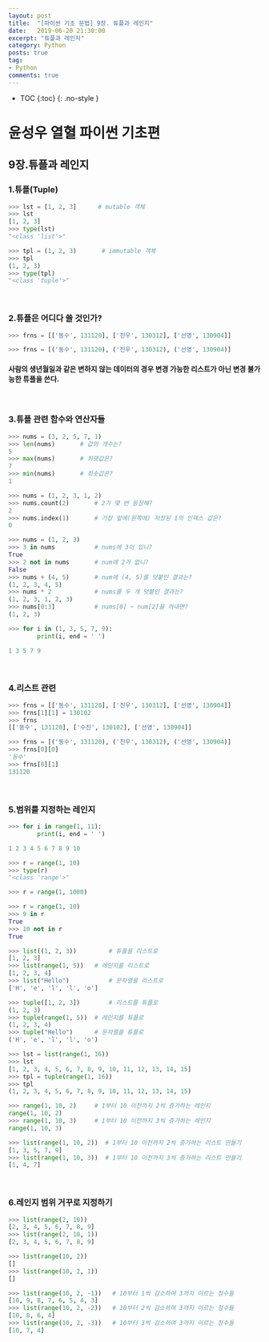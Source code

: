 ```yaml
---
layout: post
title:  "[파이썬 기초 문법] 9장. 튜플과 레인지"
date:   2019-06-20 21:30:00
excerpt: "튜플과 레인지"
category: Python
posts: true
tag:
- Python
comments: true
---
```


* TOC
{:toc}
{: .no-style }

# 윤성우 열혈 파이썬 기초편
## 9장.튜플과 레인지
### 1.튜플(Tuple)
~~~ python
>>> lst = [1, 2, 3]      # mutable 객체
>>> lst
[1, 2, 3]
>>> type(lst)
"<class 'list'>"
~~~

~~~ python
>>> tpl = (1, 2, 3)       # immutable 객체
>>> tpl
(1, 2, 3)
>>> type(tpl)
"<class 'tuple'>"
~~~
<br>

### 2.튜플은 어디다 쓸 것인가?
~~~ python
>>> frns = [['동수', 131120], ['진우', 130312], ['선영', 130904]]

>>> frns = [('동수', 131120), ('진우', 130312), ('선영', 130904)]
~~~
#### 사람의 생년월일과 같은 변하지 않는 데이터의 경우 변경 가능한 리스트가 아닌 변경 불가능한 튜플을 쓴다.
<br>

### 3.튜플 관련 함수와 연산자들
~~~ python
>>> nums = (3, 2, 5, 7, 1)
>>> len(nums) 		# 값의 개수는?
5
>>> max(nums) 		# 최댓값은?
7
>>> min(nums) 		# 최솟값은?
1
~~~

~~~ python
>>> nums = (1, 2, 3, 1, 2)
>>> nums.count(2) 		# 2가 몇 번 등장해?
2
>>> nums.index(1) 		# 가장 앞에(왼쪽에) 저장된 1의 인덱스 값은?
0
~~~

~~~ python
>>> nums = (1, 2, 3)
>>> 3 in nums 			# nums에 3이 있니?
True
>>> 2 not in nums 		# num에 2가 없니?
False
>>> nums + (4, 5) 		# num에 (4, 5)를 덧붙인 결과는?
(1, 2, 3, 4, 5)
>>> nums * 2 			# nums를 두 개 덧붙인 결과는?
(1, 2, 3, 1, 2, 3)
>>> nums[0:3] 			# nums[0] ~ num[2]을 꺼내면?
(1, 2, 3)
~~~

~~~ python
>>> for i in (1, 3, 5, 7, 9):
        print(i, end = ' ')

1 3 5 7 9
~~~
<br>

### 4.리스트 관련
~~~ python
>>> frns = [['동수', 131120], ['진우', 130312], ['선영', 130904]]
>>> frns[1][1] = 130102
>>> frns
[['동수', 131120], ['수진', 130102], ['선영', 130904]]
~~~

~~~ python
>>> frns = [('동수', 131120), ('진우', 130312), ('선영', 130904)]
>>> frns[0][0]
'동수'
>>> frns[0][1]
131120
~~~
<br>

### 5.범위를 지정하는 레인지
~~~ python
>>> for i in range(1, 11):
        print(i, end = ' ')

1 2 3 4 5 6 7 8 9 10
~~~

~~~ python
>>> r = range(1, 10)
>>> type(r)
"<class 'range'>"
~~~

~~~ python
>>> r = range(1, 1000)
~~~


~~~ python
>>> r = range(1, 10)
>>> 9 in r
True
>>> 10 not in r
True
~~~

~~~ python
>>> list((1, 2, 3)) 		# 튜플을 리스트로
[1, 2, 3]
>>> list(range(1, 5)) 	# 레인지를 리스트로
[1, 2, 3, 4]
>>> list("Hello") 			# 문자열을 리스트로
['H', 'e', 'l', 'l', 'o']
~~~


~~~ python
>>> tuple([1, 2, 3]) 		# 리스트를 튜플로
(1, 2, 3)
>>> tuple(range(1, 5)) 	# 레인지를 튜플로
(1, 2, 3, 4)
>>> tuple("Hello") 		# 문자열을 튜플로
('H', 'e', 'l', 'l', 'o')
~~~

~~~ python
>>> lst = list(range(1, 16))
>>> lst
[1, 2, 3, 4, 5, 6, 7, 8, 9, 10, 11, 12, 13, 14, 15]
>>> tpl = tuple(range(1, 16))
>>> tpl
(1, 2, 3, 4, 5, 6, 7, 8, 9, 10, 11, 12, 13, 14, 15)
~~~

~~~ python
>>> range(1, 10, 2) 	# 1부터 10 이전까지 2씩 증가하는 레인지
range(1, 10, 2)
>>> range(1, 10, 3) 	# 1부터 10 이전까지 3씩 증가하는 레인지
range(1, 10, 3)
~~~

~~~ python
>>> list(range(1, 10, 2))  # 1부터 10 이전까지 2씩 증가하는 리스트 만들기
[1, 3, 5, 7, 9]
>>> list(range(1, 10, 3))  # 1부터 10 이전까지 3씩 증가하는 리스트 만들기
[1, 4, 7]
~~~
<br>

### 6.레인지 범위 거꾸로 지정하기
~~~ python
>>> list(range(2, 10))
[2, 3, 4, 5, 6, 7, 8, 9]
>>> list(range(2, 10, 1))
[2, 3, 4, 5, 6, 7, 8, 9]
~~~

~~~ python
>>> list(range(10, 2))
[]
>>> list(range(10, 2, 1))
[]
~~~

~~~ python
>>> list(range(10, 2, -1))   # 10부터 1씩 감소하여 3까지 이르는 정수들
[10, 9, 8, 7, 6, 5, 4, 3]
>>> list(range(10, 2, -2))   # 10부터 2씩 감소하여 3까지 이르는 정수들
[10, 8, 6, 4]
>>> list(range(10, 2, -3))   # 10부터 3씩 감소하여 3까지 이르는 정수들
[10, 7, 4]
~~~
<br>
